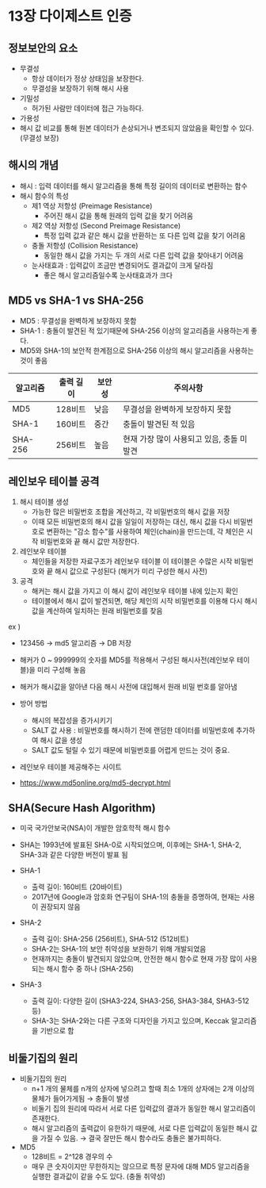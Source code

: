 # 13장 다이제스트 인증

## 정보보안의 요소
- 무결성
    - 항상 데이터가 정상 상태임을 보장한다.
    - 무결성을 보장하기 위해 해시 사용
- 기밀성
    - 허가된 사람만 데이터에 접근 가능하다.
- 가용성
- 해시 값 비교를 통해 원본 데이터가 손상되거나 변조되지 않았음을 확인할 수 있다. (무결성 보장)

## 해시의 개념
- 해시 : 입력 데이터를 해시 알고리즘을 통해 특정 길이의 데이터로 변환하는 함수
- 해시 함수의 특성
  - 제1 역상 저항성 (Preimage Resistance)
    - 주어진 해시 값을 통해 원래의 입력 값을 찾기 어려움
  - 제2 역상 저항성 (Second Preimage Resistance)
    - 특정 입력 값과 같은 해시 값을 반환하는 또 다른 입력 값을 찾기 어려움
  - 충돌 저항성 (Collision Resistance)
    - 동일한 해시 값을 가지는 두 개의 서로 다른 입력 값을 찾아내기 어려움
  - 눈사태효과 : 입력값이 조금만 변경되어도 결과값이 크게 달라짐
    - 좋은 해시 알고리즘일수록 눈사태효과가 크다

## MD5 vs SHA-1 vs SHA-256
- MD5 : 무결성을 완벽하게 보장하지 못함
- SHA-1 : 충돌이 발견된 적 있기때문에 SHA-256 이상의 알고리즘을 사용하는게 좋다.
- MD5와 SHA-1의 보안적 한계점으로 SHA-256 이상의 해시 알고리즘을 사용하는 것이 좋음

| 알고리즘 | 출력 길이 | 보안성 | 주의사항 |
| --- | --- | --- | --- |
| MD5 | 128비트 | 낮음 | 무결성을 완벽하게 보장하지 못함 |
| SHA-1 | 160비트 | 중간 | 충돌이 발견된 적 있음 |
| SHA-256 | 256비트 | 높음 | 현재 가장 많이 사용되고 있음, 충돌 미발견 |


## 레인보우 테이블 공격
1. 해시 테이블 생성
    - 가능한 많은 비밀번호 조합을 계산하고, 각 비밀번호의 해시 값을 저장
    - 이때 모든 비밀번호의 해시 값을 일일이 저장하는 대신, 해시 값을 다시 비밀번호로 변환하는 "감소 함수"를 사용하여 체인(chain)을 만드는데, 각 체인은 시작 비밀번호와 끝 해시 값만 저장한다.
2. 레인보우 테이블
    - 체인들을 저장한 자료구조가 레인보우 테이블 이 테이블은 수많은 시작 비밀번호와 끝 해시 값으로 구성된다 (해커가 미리 구성한 해시 사전)
3. 공격
    - 해커는 해시 값을 가지고 이 해시 값이 레인보우 테이블 내에 있는지 확인
    - 테이블에서 해시 값이 발견되면, 해당 체인의 시작 비밀번호를 이용해 다시 해시 값을 계산하여 일치하는 원래 비밀번호를 찾음
  
ex )
- 123456 → md5 알고리즘 → DB 저장
- 해커가 0 ~ 999999의 숫자를 MD5를 적용해서 구성된 해시사전(레인보우 테이블)을 미리 구성해 놓음
- 해커가 해시값을 알아낸 다음 해시 사전에 대입해서 원래 비밀 번호를 알아냄

- 방어 방법
  - 해시의 복잡성을 증가시키기
  - SALT 값 사용 : 비밀번호를 해시하기 전에 랜덤한 데이터를 비밀번호에 추가하여 해시 값을 생성
  - SALT 값도 털릴 수 있기 때문에 비밀번호를 어렵게 만드는 것이 중요.
 
- 레인보우 테이블 제공해주는 사이트
- https://www.md5online.org/md5-decrypt.html

## SHA(Secure Hash Algorithm)
- 미국 국가안보국(NSA)이 개발한 암호학적 해시 함수
- SHA는 1993년에 발표된 SHA-0로 시작되었으며, 이후에는 SHA-1, SHA-2, SHA-3과 같은 다양한 버전이 발표 됨
- SHA-1
  - 출력 길이: 160비트 (20바이트)
  - 2017년에 Google과 암호화 연구팀이 SHA-1의 충돌을 증명하여, 현재는 사용이 권장되지 않음
- SHA-2
  - 출력 길이: SHA-256 (256비트), SHA-512 (512비트)
  - SHA-2는 SHA-1의 보안 취약성을 보완하기 위해 개발되었음
  - 현재까지는 충돌이 발견되지 않았으며, 안전한 해시 함수로 현재 가장 많이 사용되는 해시 함수 중 하나 (SHA-256)
 
- SHA-3
  - 출력 길이: 다양한 길이 (SHA3-224, SHA3-256, SHA3-384, SHA3-512 등)
  - SHA-3는 SHA-2와는 다른 구조와 디자인을 가지고 있으며, Keccak 알고리즘을 기반으로 함

## 비둘기집의 원리
- 비둘기집의 원리 
    - n+1 개의 물체를 n개의 상자에 넣으려고 할때 최소 1개의 상자에는 2개 이상의 물체가 들어가게됨 → 충돌이 발생
    - 비둘기 집의 원리에 따라서 서로 다른 입력값의 결과가 동일한 해시 알고리즘이 존재한다.
    - 해시 알고리즘의 출력값이 유한하기 때문에, 서로 다른 입력값이 동일한 해시 값을 가질 수 있음.
    → 결국 잘만든 해시 함수라도 충돌은 불가피하다.
- MD5
    - 128비트 = 2^128 경우의 수
    - 매우 큰 숫자이지만 무한하지는 않으므로 특정 문자에 대해 MD5 알고리즘을 실행한 결과값이 같을 수도 있다. (충돌 취약성)

